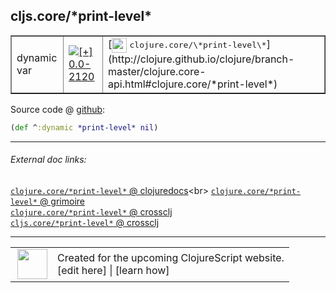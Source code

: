 ## cljs.core/\*print-level\*



 <table border="1">
<tr>
<td>dynamic var</td>
<td><a href="https://github.com/cljsinfo/cljs-api-docs/tree/0.0-2120"><img valign="middle" alt="[+] 0.0-2120" title="Added in 0.0-2120" src="https://img.shields.io/badge/+-0.0--2120-lightgrey.svg"></a> </td>
<td>
[<img height="24px" valign="middle" src="http://i.imgur.com/1GjPKvB.png"> <samp>clojure.core/\*print-level\*</samp>](http://clojure.github.io/clojure/branch-master/clojure.core-api.html#clojure.core/*print-level*)
</td>
</tr>
</table>









Source code @ [github](https://github.com/clojure/clojurescript/blob/r2913/src/cljs/cljs/core.cljs#L38):

```clj
(def ^:dynamic *print-level* nil)
```

<!--
Repo - tag - source tree - lines:

 <pre>
clojurescript @ r2913
└── src
    └── cljs
        └── cljs
            └── <ins>[core.cljs:38](https://github.com/clojure/clojurescript/blob/r2913/src/cljs/cljs/core.cljs#L38)</ins>
</pre>

-->

---



###### External doc links:

[`clojure.core/*print-level*` @ clojuredocs](http://clojuredocs.org/clojure.core/*print-level*)<br>
[`clojure.core/*print-level*` @ grimoire](http://conj.io/store/v1/org.clojure/clojure/1.7.0-beta3/clj/clojure.core/*print-level*/)<br>
[`clojure.core/*print-level*` @ crossclj](http://crossclj.info/fun/clojure.core/*print-level*.html)<br>
[`cljs.core/*print-level*` @ crossclj](http://crossclj.info/fun/cljs.core.cljs/*print-level*.html)<br>

---

 <table>
<tr><td>
<img valign="middle" align="right" width="48px" src="http://i.imgur.com/Hi20huC.png">
</td><td>
Created for the upcoming ClojureScript website.<br>
[edit here] | [learn how]
</td></tr></table>

[edit here]:https://github.com/cljsinfo/cljs-api-docs/blob/master/cljsdoc/cljs.core_STARprint-levelSTAR.cljsdoc
[learn how]:https://github.com/cljsinfo/cljs-api-docs/wiki/cljsdoc-files

<!--

This information was too distracting to show to readers, but I'll leave it
commented here since it is helpful to:

- pretty-print the data used to generate this document
- and show how to retrieve that data



The API data for this symbol:

```clj
{:ns "cljs.core",
 :name "*print-level*",
 :type "dynamic var",
 :source {:code "(def ^:dynamic *print-level* nil)",
          :title "Source code",
          :repo "clojurescript",
          :tag "r2913",
          :filename "src/cljs/cljs/core.cljs",
          :lines [38]},
 :full-name "cljs.core/*print-level*",
 :full-name-encode "cljs.core_STARprint-levelSTAR",
 :clj-symbol "clojure.core/*print-level*",
 :history [["+" "0.0-2120"]]}

```

Retrieve the API data for this symbol:

```clj
;; from Clojure REPL
(require '[clojure.edn :as edn])
(-> (slurp "https://raw.githubusercontent.com/cljsinfo/cljs-api-docs/catalog/cljs-api.edn")
    (edn/read-string)
    (get-in [:symbols "cljs.core/*print-level*"]))
```

-->
